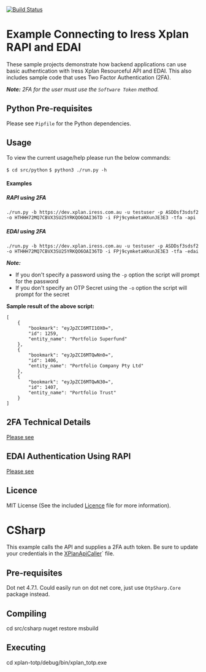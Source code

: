 [![Build Status](https://travis-ci.org/iress/iress-xplan-api-examples.svg?branch=master)](https://travis-ci.org/iress/iress-xplan-api-examples)

# Example Connecting to Iress Xplan RAPI and EDAI
These sample projects demonstrate how backend applications can use basic authentication with Iress Xplan Resourceful API 
and EDAI. This also includes sample code that uses Two Factor Authentication (2FA).

_**Note:** 2FA for the user must use the `Software Token` method._

## Python Pre-requisites
Please see `Pipfile` for the Python dependencies.

## Usage
To view the current usage/help please run the below commands:

`$ cd src/python`
`$ python3 ./run.py -h`

#### Examples

##### RAPI using 2FA
```
./run.py -b https://dev.xplan.iress.com.au -u testuser -p ASDDsf3sdsf2 -o HTHHH72MQ7CBVX3SU25YRKQO6OAI36TD -i FPj9cymketaHXunJE3E3 -tfa -api
```

##### EDAI using 2FA
```
./run.py -b https://dev.xplan.iress.com.au -u testuser -p ASDDsf3sdsf2 -o HTHHH72MQ7CBVX3SU25YRKQO6OAI36TD -i FPj9cymketaHXunJE3E3 -tfa -edai
```

_**Note:**_
 - If you don't specify a password using the `-p` option the script will prompt for the password
 - If you don't specify an OTP Secret using the `-o` option the script will prompt for the secret

**Sample result of the above script:**
```
[
    {
        "bookmark": "eyJpZCI6MTI1OX0=",
        "id": 1259,
        "entity_name": "Portfolio Superfund"
    },
    {
        "bookmark": "eyJpZCI6MTQwNn0=",
        "id": 1406,
        "entity_name": "Portfolio Company Pty Ltd"
    },
    {
        "bookmark": "eyJpZCI6MTQwN30=",
        "id": 1407,
        "entity_name": "Portfolio Trust"
    }
]
```

## 2FA Technical Details
[Please see](2FA_TECHNICAL_DOC.md)

## EDAI Authentication Using RAPI
[Please see](EDAI_RAPI_AUTH.md)

## Licence
MIT License (See the included [Licence](LICENSE) file for more information).

# CSharp
This example calls the API and supplies a 2FA auth token. Be sure to update your credentials in the [XPlanApiCaller](src/csharp/classes/XPlanApiCaller.cs)` file.

## Pre-requisites
Dot net 4.7.1. Could easily run on dot net core, just use `OtpSharp.Core` package instead.

## Compiling
cd src/csharp
nuget restore
msbuild

## Executing
cd xplan-totp/debug/bin/xplan_totp.exe
